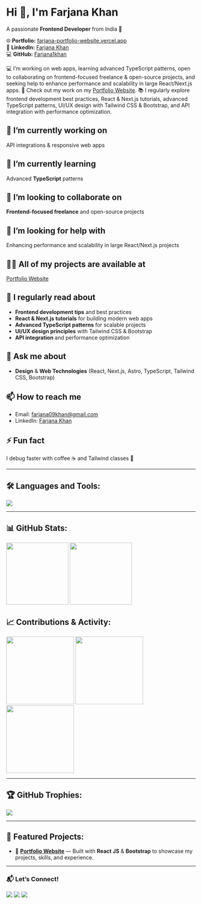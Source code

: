 # Hi 👋, I'm Farjana Khan  
A passionate **Frontend Developer** from India 🚀  

🌐 **Portfolio:** [farjana-portfolio-website.vercel.app](https://farjana-portfolio-website.vercel.app)  
💼 **LinkedIn:** [Farjana Khan](https://www.linkedin.com/in/farjana-fatehmohd/)  
💻 **GitHub:** [Farjana1khan](https://github.com/Farjana1khan)  

💻 I’m working on web apps, learning advanced TypeScript patterns, open to collaborating on frontend-focused freelance & open-source projects, and seeking help to enhance performance and scalability in large React/Next.js apps. 
🚀 Check out my work on my [Portfolio Website](https://farjana-portfolio-website.vercel.app/).
📚 I regularly explore frontend development best practices, React & Next.js tutorials, advanced TypeScript patterns, UI/UX design with Tailwind CSS & Bootstrap, and API integration with performance optimization.




## 🔭 I’m currently working on
API integrations & responsive web apps  

## 🌱 I’m currently learning
Advanced **TypeScript** patterns  

## 👯 I’m looking to collaborate on
**Frontend-focused freelance** and open-source projects  

## 🤝 I’m looking for help with
Enhancing performance and scalability in large React/Next.js projects  

## 👨‍💻 All of my projects are available at
[Portfolio Website](https://farjana-portfolio-website.vercel.app/)  

## 📝 I regularly read about
- **Frontend development tips** and best practices  
- **React & Next.js tutorials** for building modern web apps  
- **Advanced TypeScript patterns** for scalable projects  
- **UI/UX design principles** with Tailwind CSS & Bootstrap  
- **API integration** and performance optimization  
  
## 💬 Ask me about
- **Design** & **Web Technologies** (React, Next.js, Astro, TypeScript, Tailwind CSS, Bootstrap)

## 📫 How to reach me
- Email: [farjana09khan@gmail.com](mailto:farjana09khan@gmail.com)
- LinkedIn: [Farjana Khan](https://www.linkedin.com/in/farjana-fatehmohd/)  

## ⚡ Fun fact
I debug faster with coffee ☕ and Tailwind classes 🎨  

---

## 🛠 Languages and Tools:
<p align="left">
  <img src="https://skillicons.dev/icons?i=react,nextjs,astro,js,ts,html,css,tailwind,scss,bootstrap,materialui,git,github,jira,postman,vscode,vercel,netlify" />
</p>


---

## 📊 GitHub Stats:
<p align="left">
  <img src="https://github-readme-stats.vercel.app/api?username=Farjana1khan&show_icons=true&theme=radical" height="165"/>
  <img src="https://github-readme-streak-stats.herokuapp.com/?user=Farjana1khan&theme=radical" height="165"/>
</p>

## 📈 Contributions & Activity:
<p align="left">
  <img src="https://github-profile-summary-cards.vercel.app/api/cards/profile-details?username=Farjana1khan&theme=radical" height="180"/>
  <img src="https://github-profile-summary-cards.vercel.app/api/cards/repos-per-language?username=Farjana1khan&theme=radical" height="180"/>
  <img src="https://github-profile-summary-cards.vercel.app/api/cards/most-commit-language?username=Farjana1khan&theme=radical" height="180"/>
</p>

---

## 🏆 GitHub Trophies:
<p align="left">
  <img src="https://github-profile-trophy.vercel.app/?username=Farjana1khan&theme=radical&no-frame=true&margin-w=15&margin-h=15"/>
</p>

---

## 📌 Featured Projects: 
- 🌟 **[Portfolio Website](https://farjana-portfolio-website.vercel.app/)** — Built with **React JS** & **Bootstrap** to showcase my projects, skills, and experience.  

---

### 📬 Let’s Connect!
<p align="left">
<a href="https://www.linkedin.com/in/farjana-fatehmohd/"><img src="https://img.shields.io/badge/LinkedIn-blue?logo=linkedin&logoColor=white"></a>
<a href="mailto:farjana09khan@gmail.com"><img src="https://img.shields.io/badge/Email-D14836?logo=gmail&logoColor=white"></a>
<a href="https://github.com/Farjana1khan"><img src="https://img.shields.io/badge/GitHub-black?logo=github&logoColor=white"></a>
</p>

